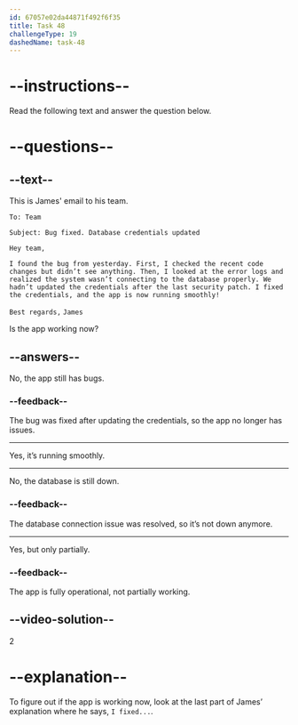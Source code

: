 ```yaml
---
id: 67057e02da44871f492f6f35
title: Task 48
challengeType: 19
dashedName: task-48
---
```


<!-- READING -->

# --instructions--

Read the following text and answer the question below.

# --questions--

## --text--

This is James' email to his team.

`To: Team`

`Subject: Bug fixed. Database credentials updated`

`Hey team,`

`I found the bug from yesterday. First, I checked the recent code changes but didn’t see anything. Then, I looked at the error logs and realized the system wasn’t connecting to the database properly. We hadn’t updated the credentials after the last security patch. I fixed the credentials, and the app is now running smoothly!`

`Best regards,`
`James`

Is the app working now?

## --answers--

No, the app still has bugs.

### --feedback--

The bug was fixed after updating the credentials, so the app no longer has issues.

---

Yes, it’s running smoothly.

---

No, the database is still down.

### --feedback--

The database connection issue was resolved, so it’s not down anymore.

---

Yes, but only partially.

### --feedback--

The app is fully operational, not partially working.

## --video-solution--

2

# --explanation--

To figure out if the app is working now, look at the last part of James’ explanation where he says, `I fixed...`.
